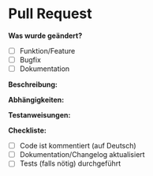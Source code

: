 # Pull Request

**Was wurde geändert?**
- [ ] Funktion/Feature
- [ ] Bugfix
- [ ] Dokumentation

**Beschreibung:**

**Abhängigkeiten:**

**Testanweisungen:**

**Checkliste:**
- [ ] Code ist kommentiert (auf Deutsch)
- [ ] Dokumentation/Changelog aktualisiert
- [ ] Tests (falls nötig) durchgeführt
